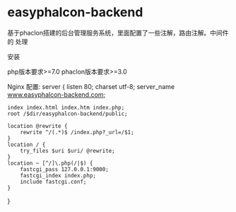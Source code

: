 # easyphalcon-backend

基于phaclon搭建的后台管理服务系统，里面配置了一些注解，路由注解。中间件的 处理

安装

php版本要求>=7.0
phaclon版本要求>=3.0

Nginx 配置:
server {
    listen 80;
    charset utf-8;
    server_name  www.easyphalcon-backend.com;

    index index.html index.htm index.php;
    root /$dir/easyphalcon-backend/public;

    location @rewrite {
        rewrite ^/(.*)$ /index.php?_url=/$1;
    }
    location / {
        try_files $uri $uri/ @rewrite;
    }
    location ~ [^/]\.php(/|$) {
        fastcgi_pass 127.0.0.1:9000;
        fastcgi_index index.php;
        include fastcgi.conf;
    }
}

